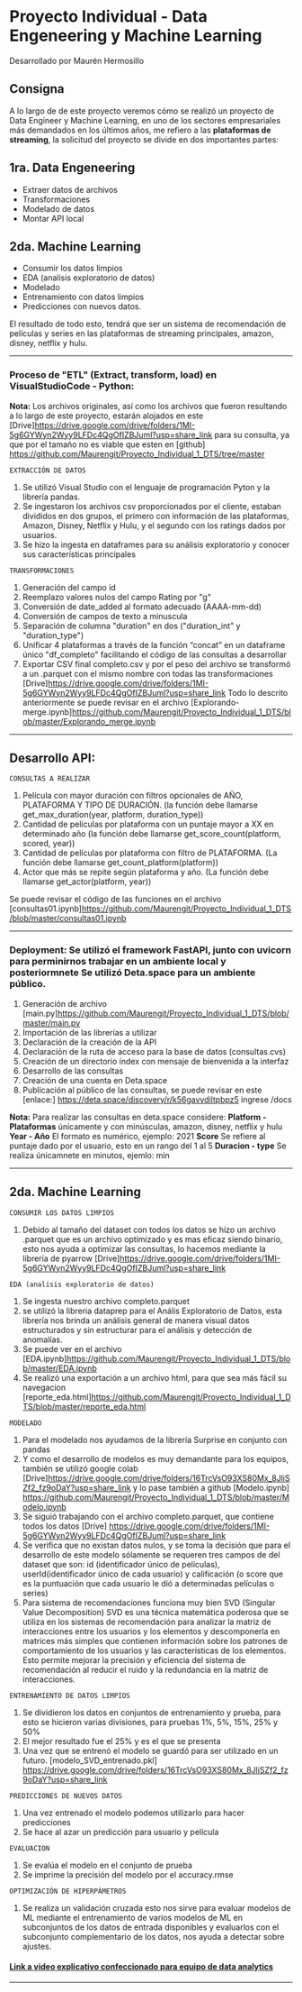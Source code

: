 
# Proyecto Individual  - Data Engeneering y Machine Learning
Desarrollado por Maurén Hermosillo



## Consigna
A lo largo de de este proyecto veremos cómo se realizó un proyecto de Data Engineer y Machine Learning, en uno de los sectores empresariales más demandados en los últimos años, me refiero a las **plataformas de streaming**, la solicitud del proyecto se divide en dos importantes partes:

## 1ra. Data Engeneering
* Extraer datos de archivos
* Transformaciones
* Modelado de datos
* Montar API local

## 2da. Machine Learning
* Consumir los datos limpios
* EDA (analisis exploratorio de datos)
* Modelado
* Entrenamiento con datos limpios
* Predicciones con nuevos datos.

El resultado de todo esto, tendrá que ser un sistema de recomendación de películas y series en las plataformas de streaming principales, amazon, disney, netflix y hulu.
<hr> 

### Proceso de "ETL" (Extract, transform, load) en VisualStudioCode - Python:

**Nota:** Los archivos originales, así como los archivos que fueron resultando a lo largo de este proyecto, estarán alojados en este [Drive]https://drive.google.com/drive/folders/1MI-5g6GYWyn2Wyy9LFDc4QgOfIZBJuml?usp=share_link para su consulta, ya que por el tamaño no es viable que esten en [github] https://github.com/Maurengit/Proyecto_Individual_1_DTS/tree/master

`EXTRACCIÓN DE DATOS`
1. Se utilizó Visual Studio con el lenguaje de programación Pyton y la librería pandas.
2. Se ingestaron los archivos csv proporcionados por el cliente, estaban divididos en dos grupos, el primero con información de las plataformas, Amazon, Disney, Netflix y Hulu, y el segundo con los ratings dados por usuarios.
3. Se hizo la ingesta en dataframes para su análisis exploratorio y conocer sus características principales


`TRANSFORMACIONES`
1. Generación del campo id
2. Reemplazo valores nulos del campo Rating por "g"
3. Conversión de date_added al formato adecuado (AAAA-mm-dd)
4. Conversión de campos de texto a minuscula
5. Separación de columna "duration" en dos ("duration_int" y "duration_type")
6.  Unificar 4 plataformas a través de la función “concat” en un dataframe único "df_completo" facilitando el código de las consultas a desarrollar
7.  Exportar CSV final completo.csv y por el peso del archivo se transformó a un .parquet con el mismo nombre con todas las transformaciones [Drive]https://drive.google.com/drive/folders/1MI-5g6GYWyn2Wyy9LFDc4QgOfIZBJuml?usp=share_link
Todo lo descrito anteriormente se puede revisar en el archivo [Explorando-merge.ipynb]https://github.com/Maurengit/Proyecto_Individual_1_DTS/blob/master/Explorando_merge.ipynb
  
  <hr> 

## Desarrollo API:

`CONSULTAS A REALIZAR`

1. Película con mayor duración con filtros opcionales de AÑO, PLATAFORMA Y TIPO DE DURACIÓN. (la función debe llamarse get_max_duration(year, platform, duration_type))
2. Cantidad de películas por plataforma con un puntaje mayor a XX en determinado año (la función debe llamarse get_score_count(platform, scored, year))
3. Cantidad de películas por plataforma con filtro de PLATAFORMA. (La función debe llamarse get_count_platform(platform))
4. Actor que más se repite según plataforma y año. (La función debe llamarse get_actor(platform, year))

Se puede revisar el código de las funciones en el archivo [consultas01.ipynb]https://github.com/Maurengit/Proyecto_Individual_1_DTS/blob/master/consultas01.ipynb


<hr>

### Deployment: Se utilizó el framework FastAPI, junto con uvicorn para perminirnos trabajar en un ambiente local y posteriormnete Se utilizó Deta.space para un ambiente público. 
1. Generación de archivo [main.py]https://github.com/Maurengit/Proyecto_Individual_1_DTS/blob/master/main.py
2. Importación de las librerías a utilizar
3. Declaración de la creación de la API 
4. Declaración de la ruta de acceso para la base de datos (consultas.cvs)
5. Creación de un directorio índex con mensaje de bienvenida a la interfaz
6. Desarrollo de las consultas
7. Creación de una cuenta en Deta.space
8. Publicación al público de las consultas, se puede revisar en este [enlace:] https://deta.space/discovery/r/k56gavvdiltpbpz5 ingrese /docs

**Nota:** Para realizar las consultas en deta.space considere:
**Platform -Plataformas** únicamente y con minúsculas, amazon, disney, netflix y hulu
**Year - Año** El formato es numérico, ejemplo: 2021
**Score** Se refiere al puntaje dado por el usuario, esto en un rango del 1 al 5
**Duracion - type** Se realiza únicamnete en minutos, ejemlo: min

<hr>


## 2da. Machine Learning

`CONSUMIR LOS DATOS LIMPIOS`
1. Debido al tamaño del dataset con todos los datos se hizo un archivo .parquet que es un archivo optimizado y es mas eficaz siendo binario, esto nos ayuda a optimizar las consultas, lo hacemos mediante la librería de pyarrow [Drive]https://drive.google.com/drive/folders/1MI-5g6GYWyn2Wyy9LFDc4QgOfIZBJuml?usp=share_link

`EDA (analisis exploratorio de datos)`
1. Se ingesta nuestro archivo completo.parquet
2. se utilizó la libreria dataprep para el Anális Exploratorio de Datos, esta librería nos brinda un análisis general de manera visual datos estructurados y sin estructurar para el análisis y detección de anomalías.
3. Se puede ver en el archivo [EDA.ipynb]https://github.com/Maurengit/Proyecto_Individual_1_DTS/blob/master/EDA.ipynb
4. Se realizó una exportación a un archivo html, para que sea más fácil su navegacion [reporte_eda.html]https://github.com/Maurengit/Proyecto_Individual_1_DTS/blob/master/reporte_eda.html

`MODELADO`
1. Para el modelado nos ayudamos de la librería Surprise en conjunto con pandas
2. Y como el desarrollo de modelos es muy demandante para los equipos, también se utilizó google colab [Drive]https://drive.google.com/drive/folders/16TrcVsO93XS80Mx_8JliSZf2_fz9oDaY?usp=share_link  y lo pase también a github [Modelo.ipynb] https://github.com/Maurengit/Proyecto_Individual_1_DTS/blob/master/Modelo.ipynb
3. Se siguió trabajando con el archivo completo.parquet, que contiene todos los datos [Drive] https://drive.google.com/drive/folders/1MI-5g6GYWyn2Wyy9LFDc4QgOfIZBJuml?usp=share_link
4. Se verifica que no existan datos nulos, y se toma la decisión que para el desarrollo de este modelo sólamente se requeren tres campos de del dataset que son: id (identificador único de películas), userId(identificador único de cada usuario) y calificación (o score que es la puntuación que cada usuario le dió a determinadas películas o series)
5. Para sistema de recomendaciones funciona muy bien SVD (Singular Value Decomposition) SVD es una técnica matemática poderosa que se utiliza en los sistemas de recomendación para analizar la matriz de interacciones entre los usuarios y los elementos y descomponerla en matrices más simples que contienen información sobre los patrones de comportamiento de los usuarios y las características de los elementos. Esto permite mejorar la precisión y eficiencia del sistema de recomendación al reducir el ruido y la redundancia en la matriz de interacciones.

`ENTRENAMIENTO DE DATOS LIMPIOS`
1. Se dividieron los datos en conjuntos de entrenamiento y prueba, para esto se hicieron varias divisiones, para pruebas 1%, 5%, 15%, 25% y 50%
2. El mejor resultado fue el 25% y es el que se presenta
3. Una vez que se entrenó el modelo se guardó para ser utilizado en un futuro. [modelo_SVD_entrenado.pkl] https://drive.google.com/drive/folders/16TrcVsO93XS80Mx_8JliSZf2_fz9oDaY?usp=share_link

`PREDICCIONES DE NUEVOS DATOS`
1. Una vez entrenado el modelo podemos utilizarlo para hacer predicciones
2. Se hace al azar un predicción para usuario y película

`EVALUACION`
1. Se evalúa el modelo en el conjunto de prueba
2. Se imprime la precisión del modelo por el accuracy.rmse

`OPTIMIZACIÓN DE HIPERPÁMETROS`
1. Se realiza un validación cruzada esto nos sirve para evaluar modelos de ML mediante el entrenamiento de varios modelos de ML en subconjuntos de los datos de entrada disponibles y evaluarlos con el subconjunto complementario de los datos, nos ayuda a detectar sobre ajustes.



#### [Link a video explicativo confeccionado para equipo de data analytics](https://www.youtube.com/watch?v=o7A5xAoOQqE "Proyecto Individual data engineer - Henry's bootcamp")

<hr> 
